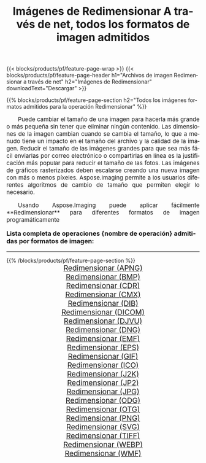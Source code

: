 ﻿---
title: Imágenes de Redimensionar A través de net, todos los formatos de imagen admitidos 
weight: 3920
url: /es/net/resize/ 
lang: es
langdirlevel: 2
locales: zh-hans,ja,it,ru,de,es,fr,nl,id,lt,pl,pt,vi,tr,ko,zh-hant,ar,hi,th,sv,cs,uk,he
description: Usando Aspose.Imaging puede fácilmente Redimensionar imágenes a través de net
---

{{< blocks/products/pf/feature-page-wrap >}}
{{< blocks/products/pf/feature-page-header h1="Archivos de imagen Redimensionar a través de net" h2="Imágenes de Redimensionar" downloadText="Descargar" >}}


{{% blocks/products/pf/feature-page-section  h2="Todos los imágenes formatos admitidos para la operación Redimensionar" %}}
<p align="justify" style="text-indent:2em;font-size:15px;">
Puede cambiar el tamaño de una imagen para hacerla más grande o más pequeña sin tener que eliminar ningún contenido. Las dimensiones de la imagen cambian cuando se cambia el tamaño, lo que a menudo tiene un impacto en el tamaño del archivo y la calidad de la imagen. Reducir el tamaño de las imágenes grandes para que sea más fácil enviarlas por correo electrónico o compartirlas en línea es la justificación más popular para reducir el tamaño de las fotos. Las imágenes de gráficos rasterizados deben escalarse creando una nueva imagen con más o menos píxeles. Aspose.Imaging permite a los usuarios diferentes algoritmos de cambio de tamaño que permiten elegir lo necesario.
</p>
<p align="justify" style="text-indent:2em;font-size:15px;">
Usando Aspose.Imaging puede aplicar fácilmente **Redimensionar** para diferentes formatos de imagen programáticamente
</p>
<h3 style="margin-top:16px;">
Lista completa de operaciones {nombre de operación} admitidas por formatos de imagen:
</h3>
<hr/>
{{% /blocks/products/pf/feature-page-section %}}
<div class="container-fluid productfamilypage bg-gray">
    <div class="convertypes bg-gray agp-content section">
        <div class="container">
		<div class="row other-converters" style="gap: 10px;font-size: 19px;text-align:center;">
		    <div class='col-md-3 other-converter remove-lp remove-rp'><a href="/imaging/es/net/resize/apng/" style="padding:15px;">Redimensionar (APNG)</a></div><div class='col-md-3 other-converter remove-lp remove-rp'><a href="/imaging/es/net/resize/bmp/" style="padding:15px;">Redimensionar (BMP)</a></div><div class='col-md-3 other-converter remove-lp remove-rp'><a href="/imaging/es/net/resize/cdr/" style="padding:15px;">Redimensionar (CDR)</a></div><div class='col-md-3 other-converter remove-lp remove-rp'><a href="/imaging/es/net/resize/cmx/" style="padding:15px;">Redimensionar (CMX)</a></div><div class='col-md-3 other-converter remove-lp remove-rp'><a href="/imaging/es/net/resize/dib/" style="padding:15px;">Redimensionar (DIB)</a></div><div class='col-md-3 other-converter remove-lp remove-rp'><a href="/imaging/es/net/resize/dicom/" style="padding:15px;">Redimensionar (DICOM)</a></div><div class='col-md-3 other-converter remove-lp remove-rp'><a href="/imaging/es/net/resize/djvu/" style="padding:15px;">Redimensionar (DJVU)</a></div><div class='col-md-3 other-converter remove-lp remove-rp'><a href="/imaging/es/net/resize/dng/" style="padding:15px;">Redimensionar (DNG)</a></div><div class='col-md-3 other-converter remove-lp remove-rp'><a href="/imaging/es/net/resize/emf/" style="padding:15px;">Redimensionar (EMF)</a></div><div class='col-md-3 other-converter remove-lp remove-rp'><a href="/imaging/es/net/resize/eps/" style="padding:15px;">Redimensionar (EPS)</a></div><div class='col-md-3 other-converter remove-lp remove-rp'><a href="/imaging/es/net/resize/gif/" style="padding:15px;">Redimensionar (GIF)</a></div><div class='col-md-3 other-converter remove-lp remove-rp'><a href="/imaging/es/net/resize/ico/" style="padding:15px;">Redimensionar (ICO)</a></div><div class='col-md-3 other-converter remove-lp remove-rp'><a href="/imaging/es/net/resize/j2k/" style="padding:15px;">Redimensionar (J2K)</a></div><div class='col-md-3 other-converter remove-lp remove-rp'><a href="/imaging/es/net/resize/jp2/" style="padding:15px;">Redimensionar (JP2)</a></div><div class='col-md-3 other-converter remove-lp remove-rp'><a href="/imaging/es/net/resize/jpg/" style="padding:15px;">Redimensionar (JPG)</a></div><div class='col-md-3 other-converter remove-lp remove-rp'><a href="/imaging/es/net/resize/odg/" style="padding:15px;">Redimensionar (ODG)</a></div><div class='col-md-3 other-converter remove-lp remove-rp'><a href="/imaging/es/net/resize/otg/" style="padding:15px;">Redimensionar (OTG)</a></div><div class='col-md-3 other-converter remove-lp remove-rp'><a href="/imaging/es/net/resize/png/" style="padding:15px;">Redimensionar (PNG)</a></div><div class='col-md-3 other-converter remove-lp remove-rp'><a href="/imaging/es/net/resize/svg/" style="padding:15px;">Redimensionar (SVG)</a></div><div class='col-md-3 other-converter remove-lp remove-rp'><a href="/imaging/es/net/resize/tiff/" style="padding:15px;">Redimensionar (TIFF)</a></div><div class='col-md-3 other-converter remove-lp remove-rp'><a href="/imaging/es/net/resize/webp/" style="padding:15px;">Redimensionar (WEBP)</a></div><div class='col-md-3 other-converter remove-lp remove-rp'><a href="/imaging/es/net/resize/wmf/" style="padding:15px;">Redimensionar (WMF)</a></div>
                </div>
        </div>
    </div>
</div>
<br/>
